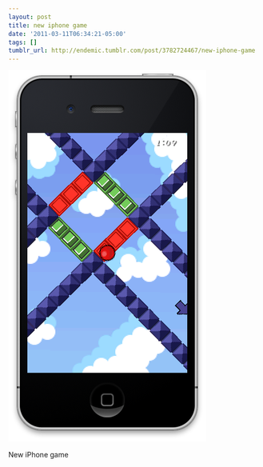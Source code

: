 ```yaml
---
layout: post
title: new iphone game
date: '2011-03-11T06:34:21-05:00'
tags: []
tumblr_url: http://endemic.tumblr.com/post/3782724467/new-iphone-game
---
```

 ![](/tumblr_files/tumblr_lhw5h9hxYL1qz9neko1_500.png)  

New iPhone game

